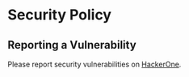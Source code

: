 # Security Policy

## Reporting a Vulnerability

Please report security vulnerabilities on [HackerOne](https://hackerone.com/grammarly).
